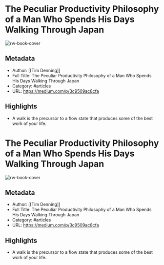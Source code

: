 # The Peculiar Productivity Philosophy of a Man Who Spends His Days Walking Through Japan

![rw-book-cover](https://readwise-assets.s3.amazonaws.com/static/images/article4.6bc1851654a0.png)

## Metadata
- Author: [[Tim Denning]]
- Full Title: The Peculiar Productivity Philosophy of a Man Who Spends His Days Walking Through Japan
- Category: #articles
- URL: https://medium.com/p/3c9509ac8cfa

## Highlights
- A walk is the precursor to a flow state that produces some of the best work of your life.
# The Peculiar Productivity Philosophy of a Man Who Spends His Days Walking Through Japan

![rw-book-cover](https://readwise-assets.s3.amazonaws.com/static/images/article4.6bc1851654a0.png)

## Metadata
- Author: [[Tim Denning]]
- Full Title: The Peculiar Productivity Philosophy of a Man Who Spends His Days Walking Through Japan
- Category: #articles
- URL: https://medium.com/p/3c9509ac8cfa

## Highlights
- A walk is the precursor to a flow state that produces some of the best work of your life.
